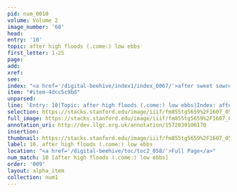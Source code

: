 ```yaml
---
pid: num_0010
volume: Volume 2
image_number: '68'
head: 
entry: '10'
topic: after high floods (.come:) low ebbs
first_letter: 1-25
page: 
add: 
xref: 
see: 
index: "<a href='/digital-beehive/index1/index_0067/'>after sweet sowre</a>"
item: "#item-4dcc5c9bd"
unparsed: 
line: 'Entry: 10|Topic: after high floods (.come:) low ebbs|Index: after sweet sowre|#item-4dcc5c9bd'
selection: https://stacks.stanford.edu/image/iiif/fm855tg5659%2F1607_0535/806,4050,2940,396/full/0/default.jpg
full_image: https://stacks.stanford.edu/image/iiif/fm855tg5659%2F1607_0535/full/full/0/default.jpg
annotation_uri: http://dev.llgc.org.uk/annotation/1572030106170
insertion: 
thumbnail: https://stacks.stanford.edu/image/iiif/fm855tg5659%2F1607_0535/806,4050,600,180/250,/0/default.jpg
label: 10. after high floods (.come:) low ebbs
location: "<a href='/digital-beehive/toc/toc2_058/'>Full Page</a>"
num_match: 10 [after high floods (.come:) low ebbs]
order: '009'
layout: alpha_item
collection: num1
---
```

